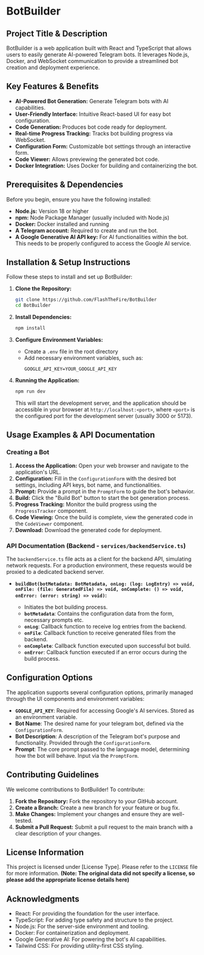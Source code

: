 # BotBuilder

## Project Title & Description

BotBuilder is a web application built with React and TypeScript that allows users to easily generate AI-powered Telegram bots. It leverages Node.js, Docker, and WebSocket communication to provide a streamlined bot creation and deployment experience.

## Key Features & Benefits

*   **AI-Powered Bot Generation:** Generate Telegram bots with AI capabilities.
*   **User-Friendly Interface:** Intuitive React-based UI for easy bot configuration.
*   **Code Generation:** Produces bot code ready for deployment.
*   **Real-time Progress Tracking:** Tracks bot building progress via WebSocket.
*   **Configuration Form:** Customizable bot settings through an interactive form.
*   **Code Viewer:** Allows previewing the generated bot code.
*   **Docker Integration:** Uses Docker for building and containerizing the bot.

## Prerequisites & Dependencies

Before you begin, ensure you have the following installed:

*   **Node.js:**  Version 18 or higher
*   **npm:** Node Package Manager (usually included with Node.js)
*   **Docker:** Docker installed and running
*   **A Telegram account:** Required to create and run the bot.
*   **A Google Generative AI API key:** For AI functionalities within the bot. This needs to be properly configured to access the Google AI service.

## Installation & Setup Instructions

Follow these steps to install and set up BotBuilder:

1.  **Clone the Repository:**

    ```bash
    git clone https://github.com/FlashTheFire/BotBuilder
    cd BotBuilder
    ```

2.  **Install Dependencies:**

    ```bash
    npm install
    ```

3.  **Configure Environment Variables:**
    * Create a `.env` file in the root directory
    * Add necessary environment variables, such as:
      ```
      GOOGLE_API_KEY=YOUR_GOOGLE_API_KEY
      ```

4.  **Running the Application:**

    ```bash
    npm run dev
    ```

    This will start the development server, and the application should be accessible in your browser at `http://localhost:<port>`, where `<port>` is the configured port for the development server (usually 3000 or 5173).

## Usage Examples & API Documentation

### Creating a Bot

1.  **Access the Application:** Open your web browser and navigate to the application's URL.
2.  **Configuration:**  Fill in the `ConfigurationForm` with the desired bot settings, including API keys, bot name, and functionalities.
3.  **Prompt:** Provide a prompt in the `PromptForm` to guide the bot's behavior.
4.  **Build:** Click the "Build Bot" button to start the bot generation process.
5.  **Progress Tracking:** Monitor the build progress using the `ProgressTracker` component.
6.  **Code Viewing:** Once the build is complete, view the generated code in the `CodeViewer` component.
7.  **Download:** Download the generated code for deployment.

### API Documentation (Backend - `services/backendService.ts`)

The `backendService.ts` file acts as a client for the backend API, simulating network requests.
For a production environment, these requests would be proxied to a dedicated backend server.

*   **`buildBot(botMetadata: BotMetadata, onLog: (log: LogEntry) => void, onFile: (file: GeneratedFile) => void, onComplete: () => void, onError: (error: string) => void)`:**

    *   Initiates the bot building process.
    *   **`botMetadata`**:  Contains the configuration data from the form, necessary prompts etc.
    *   **`onLog`**: Callback function to receive log entries from the backend.
    *   **`onFile`**: Callback function to receive generated files from the backend.
    *   **`onComplete`**: Callback function executed upon successful bot build.
    *   **`onError`**: Callback function executed if an error occurs during the build process.

## Configuration Options

The application supports several configuration options, primarily managed through the UI components and environment variables:

*   **`GOOGLE_API_KEY`**:  Required for accessing Google's AI services. Stored as an environment variable.
*   **Bot Name**: The desired name for your telegram bot, defined via the `ConfigurationForm`.
*   **Bot Description**: A description of the Telegram bot's purpose and functionality. Provided through the `ConfigurationForm`.
*   **Prompt**: The core prompt passed to the language model, determining how the bot will behave. Input via the `PromptForm`.

## Contributing Guidelines

We welcome contributions to BotBuilder! To contribute:

1.  **Fork the Repository:** Fork the repository to your GitHub account.
2.  **Create a Branch:** Create a new branch for your feature or bug fix.
3.  **Make Changes:** Implement your changes and ensure they are well-tested.
4.  **Submit a Pull Request:** Submit a pull request to the main branch with a clear description of your changes.

## License Information

This project is licensed under [License Type]. Please refer to the `LICENSE` file for more information.
**(Note: The original data did not specify a license, so please add the appropriate license details here)**

## Acknowledgments

*   React: For providing the foundation for the user interface.
*   TypeScript: For adding type safety and structure to the project.
*   Node.js: For the server-side environment and tooling.
*   Docker: For containerization and deployment.
*   Google Generative AI: For powering the bot's AI capabilities.
*   Tailwind CSS: For providing utility-first CSS styling.

